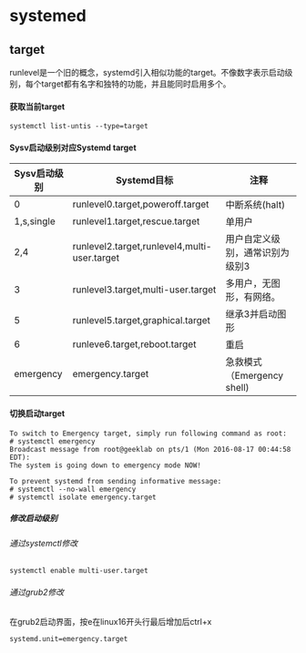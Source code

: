 # systemed
## target
runlevel是一个旧的概念，systemd引入相似功能的target。不像数字表示启动级别，每个target都有名字和独特的功能，并且能同时启用多个。

#### 获取当前target

    systemctl list-untis --type=target

#### Sysv启动级别对应Systemd target
|Sysv启动级别  |Systemd目标                     |注释                   |
|-------------|-------------------------------|-----------------------|
|0            |runlevel0.target,poweroff.target|中断系统(halt)     |
|1,s,single   |runlevel1.target,rescue.target  |单用户      |
|2,4          |runlevel2.target,runlevel4,multi-user.target|用户自定义级别，通常识别为级别3     |
|3            |runlevel3.target,multi-user.target|多用户，无图形，有网络。     |
|5            |runlevel5.target,graphical.target|继承3并启动图形     |
|6            |runleve6.target,reboot.target|重启     |
|emergency    |emergency.target|急救模式（Emergency shell)     |

#### 切换启动target

    To switch to Emergency target, simply run following command as root:
    # systemctl emergency
    Broadcast message from root@geeklab on pts/1 (Mon 2016-08-17 00:44:58 EDT):
    The system is going down to emergency mode NOW!

    To prevent systemd from sending informative message:
    # systemctl --no-wall emergency
    # systemctl isolate emergency.target

##### 修改启动级别
###### 通过systemctl修改

    systemctl enable multi-user.target

###### 通过grub2修改
在grub2启动界面，按e在linux16开头行最后增加后ctrl+x

    systemd.unit=emergency.target

